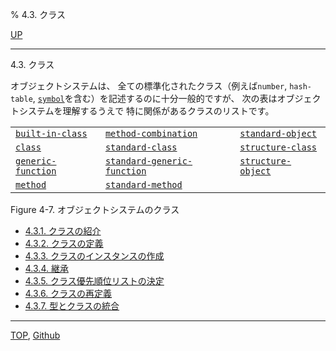 % 4.3. クラス

[UP](4.html)  

---

4.3. クラス


オブジェクトシステムは、
全ての標準化されたクラス（例えば`number`, `hash-table`,
[`symbol`](10.2.symbol.html)を含む）を記述するのに十分一般的ですが、
次の表はオブジェクトシステムを理解するうえで
特に関係があるクラスのリストです。

|                       |                                |                       |
|-----------------------|--------------------------------|-----------------------|
|[`built-in-class`](4.4.built-in-class.html)  |[`method-combination`](4.4.method-combination.html)       |[`standard-object`](4.4.standard-object.html) |
|[`class`](4.4.class.html)           |[`standard-class`](4.4.standard-class.html)           |[`structure-class`](4.4.structure-class.html) |
|[`generic-function`](4.4.generic-function.html)|[`standard-generic-function`](4.4.standard-generic-function.html)|[`structure-object`](4.4.structure-object.html)|
|[`method`](4.4.method.html)          |[`standard-method`](4.4.standard-method.html)          |                       |

Figure 4-7. オブジェクトシステムのクラス

- [4.3.1. クラスの紹介](4.3.1.html)
- [4.3.2. クラスの定義](4.3.2.html)
- [4.3.3. クラスのインスタンスの作成](4.3.3.html)
- [4.3.4. 継承](4.3.4.html)
- [4.3.5. クラス優先順位リストの決定](4.3.5.html)
- [4.3.6. クラスの再定義](4.3.6.html)
- [4.3.7. 型とクラスの統合](4.3.7.html)


---
[TOP](index.html),  [Github](https://github.com/nptcl/npt-japanese)

